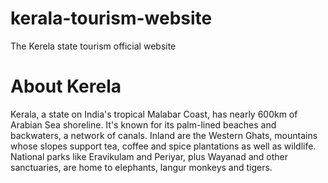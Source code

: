 # kerala-tourism-website
The Kerela state tourism official website

# About Kerela
Kerala, a state on India's tropical Malabar Coast, has nearly 600km of Arabian Sea shoreline. It's known for its palm-lined beaches and backwaters, a network of canals. Inland are the Western Ghats, mountains whose slopes support tea, coffee and spice plantations as well as wildlife. National parks like Eravikulam and Periyar, plus Wayanad and other sanctuaries, are home to elephants, langur monkeys and tigers.
